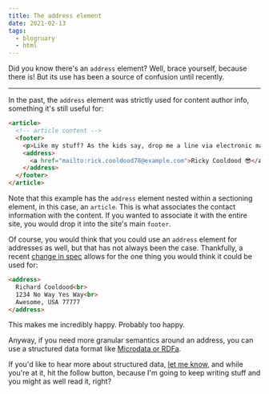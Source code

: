 ```yaml
---
title: The address element
date: 2021-02-13
tags:
  - blogruary
  - html
---
```


Did you know there's an `address` element? Well, brace yourself, because there is! But its use has been a source of confusion until recently.

---

In the past, the `address` element was strictly used for content author info, something it's still useful for:

```html
<article>
  <!-- article content -->
  <footer>
    <p>Like my stuff? As the kids say, drop me a line via electronic mail:</p>
    <address>
      <a href="mailto:rick.cooldood78@example.com">Ricky Cooldood 😎</a>
    </address>
  </footer>
</article>
```

Note that this example has the `address` element nested within a sectioning element, in this case, an `article`. This is what associates the contact information with the content. If you wanted to associate it with the entire site, you would drop it into the site's main `footer`.

Of course, you would think that you could use an `address` element for addresses as well, but that has not always been the case. Thankfully, a recent [change in spec](https://www.w3.org/TR/html52/grouping-content.html#the-address-element) allows for the one thing you would think it could be used for:

```html
<address>
  Richard Cooldood<br>
  1234 No Way Yes Way<br>
  Awesome, USA 77777
</address>
```

This makes me incredibly happy. Probably too happy. 

Anyway, if you need more granular semantics around an address, you can use a structured data format like [Microdata or RDFa](https://schema.org/address).

If you'd like to hear more about structured data, [let me know](https://twitter.com/therealboone), and while you're at it, hit the follow button, because I'm going to keep writing stuff and you might as well read it, right?